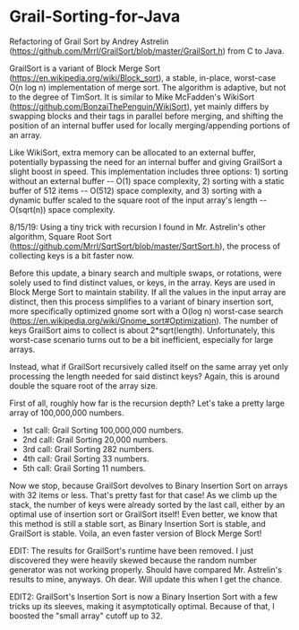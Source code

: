 # Grail-Sorting-for-Java
Refactoring of Grail Sort by Andrey Astrelin (https://github.com/Mrrl/GrailSort/blob/master/GrailSort.h) from C to Java.

GrailSort is a variant of Block Merge Sort (https://en.wikipedia.org/wiki/Block_sort), a stable, in-place, worst-case O(n log n) implementation of merge sort. The algorithm is adaptive, but not to the degree of TimSort. It is similar to Mike McFadden's WikiSort (https://github.com/BonzaiThePenguin/WikiSort), yet mainly differs by swapping blocks and their tags in parallel before merging, and shifting the position of an internal buffer used for locally merging/appending portions of an array.

Like WikiSort, extra memory can be allocated to an external buffer, potentially bypassing the need for an internal buffer and giving GrailSort a slight boost in speed. This implementation includes three options: 1) sorting without an external buffer -- O(1) space complexity, 2) sorting with a static buffer of 512 items -- O(512) space complexity, and 3) sorting with a dynamic buffer scaled to the square root of the input array's length -- O(sqrt(n)) space complexity.

8/15/19: Using a tiny trick with recursion I found in Mr. Astrelin's other algorithm, Square Root Sort 
         (https://github.com/Mrrl/SqrtSort/blob/master/SqrtSort.h), the process of collecting keys is
         a bit faster now.

Before this update, a binary search and multiple swaps, or rotations, were solely used to find distinct values, or keys, in the array. Keys are used in Block Merge Sort to maintain stability. If all the values in the input array are distinct, then this process simplifies to a variant of binary insertion sort, more specifically optimized gnome sort with a O(log n) worst-case search (https://en.wikipedia.org/wiki/Gnome_sort#Optimization). The number of keys GrailSort aims to collect is about 2*sqrt(length). Unfortunately, this worst-case scenario turns out to be a bit inefficient, especially for large arrays.
         
Instead, what if GrailSort recursively called itself on the same array yet only processing the length needed for said distinct
keys? Again, this is around double the square root of the array size.
         
First of all, roughly how far is the recursion depth? Let's take a pretty large array of 100,000,000 numbers.
- 1st call: Grail Sorting 100,000,000 numbers.
- 2nd call: Grail Sorting 20,000 numbers.
- 3rd call: Grail Sorting 282 numbers.
- 4th call: Grail Sorting 33 numbers.
- 5th call: Grail Sorting 11 numbers.

Now we stop, because GrailSort devolves to Binary Insertion Sort on arrays with 32 items or less. That's pretty fast for that case! As we climb up the stack, the number of keys were already sorted by the last call, either by an optimal use of insertion sort or GrailSort itself! Even better, we know that this method is still a stable sort, as Binary Insertion Sort is stable, and GrailSort is stable. Voila, an even faster version of Block Merge Sort!

EDIT: The results for GrailSort's runtime have been removed. I just discovered they were heavily skewed because the random number generator was not working properly. Should have compared Mr. Astrelin's results to mine, anyways. Oh dear. Will update this when I get the chance.

EDIT2: GrailSort's Insertion Sort is now a Binary Insertion Sort with a few tricks up its sleeves, making it asymptotically optimal. Because of that, I boosted the "small array" cutoff up to 32.
